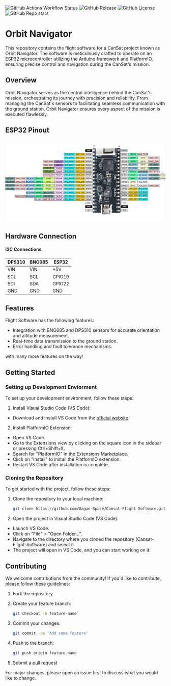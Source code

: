 ![GitHub Actions Workflow Status](https://img.shields.io/github/actions/workflow/status/Gagan-Space/Cansat-Flight-Software/test.yml)
![GitHub Release](https://img.shields.io/github/v/release/Gagan-Space/Cansat-Flight-Software)
![GitHub License](https://img.shields.io/github/license/Gagan-Space/Cansat-Flight-Software)
![GitHub Repo stars](https://img.shields.io/github/stars/Gagan-Space/Cansat-Flight-Software?style=flat)

# Orbit Navigator
This repository contains the flight software for a CanSat project known as Orbit Navigator. The software is meticulously crafted to operate on an ESP32 microcontroller utilizing the Arduino framework and PlatformIO, ensuring precise control and navigation during the CanSat's mission.

## Overview

Orbit Navigator serves as the central intelligence behind the CanSat's mission, orchestrating its journey with precision and reliability. From managing the CanSat's sensors to facilitating seamless communication with the ground station, Orbit Navigator ensures every aspect of the mission is executed flawlessly.

## ESP32 Pinout
![Esp32 Pinout](esp32-pico-kit-1-pinout.png)

## Hardware Connection
#### I2C Connections
| DPS310     | BNO085    | ESP32      |
|------------|-----------|------------|
| VIN        | VIN       | +5V        |
| SCL        | SCL       | GPIO19     |
| SDI        | SDA       | GPIO22     |
| GND        | GND       | GND        |


## Features
Flight Software has the following features:
- Integration with BNO085 and DPS310 sensors for accurate orientation and altitude measurement.
- Real-time data transmission to the ground station.
- Error handling and fault tolerance mechanisms.

with many more features on the way!

## Getting Started

### Setting up Development Enviorment
To set up your development environment, follow these steps:

1. Install Visual Studio Code (VS Code):
- Download and install VS Code from the [official website](https://code.visualstudio.com/).

2. Install PlatformIO Extension:
- Open VS Code.
- Go to the Extensions view by clicking on the square icon in the sidebar or pressing Ctrl+Shift+X.
- Search for "PlatformIO" in the Extensions Marketplace.
- Click on "Install" to install the PlatformIO extension.
- Restart VS Code after installation is complete.


### Cloning the Repository
To get started with the project, follow these steps:

1. Clone the repository to your local machine:

    ```bash
    git clone https://github.com/Gagan-Space/Cansat-Flight-Software.git
    ```
2. Open the project in Visual Studio Code (VS Code):

- Launch VS Code.
- Click on "File" > "Open Folder...".
- Navigate to the directory where you cloned the repository (Cansat-Flight-Software) and select it.
- The project will open in VS Code, and you can start working on it.

## Contributing

We welcome contributions from the community! If you'd like to contribute, please follow these guidelines:

1. Fork the repository
2. Create your feature branch: 
    ```bash
    git checkout -b feature-name`
    ```
3. Commit your changes:
    ```bash
    git commit -am 'Add some feature'
    ```

4. Push to the branch: 
    ``` bash
    git push origin feature-name
    ```
5. Submit a pull request

For major changes, please open an issue first to discuss what you would like to change.